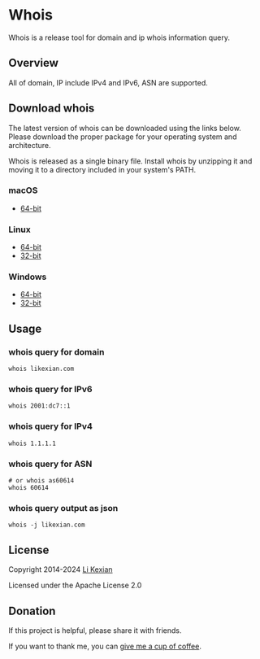 # Whois

Whois is a release tool for domain and ip whois information query.

## Overview

All of domain, IP include IPv4 and IPv6, ASN are supported.

## Download whois

The latest version of whois can be downloaded using the links below. Please download the proper package for your operating system and architecture.

Whois is released as a single binary file. Install whois by unzipping it and moving it to a directory included in your system's PATH.

### macOS

- [64-bit](https://github.com/likexian/whois/releases/latest/download/whois-darwin-amd64.tar.gz)

### Linux

- [64-bit](https://github.com/likexian/whois/releases/latest/download/whois-linux-amd64.tar.gz)
- [32-bit](https://github.com/likexian/whois/releases/latest/download/whois-linux-386.tar.gz)

### Windows

- [64-bit](https://github.com/likexian/whois/releases/latest/download/whois-windows-amd64.zip)
- [32-bit](https://github.com/likexian/whois/releases/latest/download/whois-windows-386.zip)

## Usage

### whois query for domain

```shell
whois likexian.com
```

### whois query for IPv6

```shell
whois 2001:dc7::1
```

### whois query for IPv4

```shell
whois 1.1.1.1
```

### whois query for ASN

```shell
# or whois as60614
whois 60614
```

### whois query output as json

```shell
whois -j likexian.com
```

## License

Copyright 2014-2024 [Li Kexian](https://www.likexian.com/)

Licensed under the Apache License 2.0

## Donation

If this project is helpful, please share it with friends.

If you want to thank me, you can [give me a cup of coffee](https://www.likexian.com/donate/).
